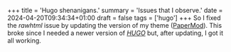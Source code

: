 +++
title = 'Hugo shenanigans.'
summary = 'Issues that I observe.'
date = 2024-04-20T09:34:34+01:00
draft = false
tags = ['hugo']
+++
So I fixed the *rawhtml*  issue by updating the version of my theme ([PaperMod](https://github.com/adityatelange/hugo-PaperMod)).
This broke since I needed a newer version of [*HUGO*](https://gohugo.io/) but, after updating, I got it all working.
